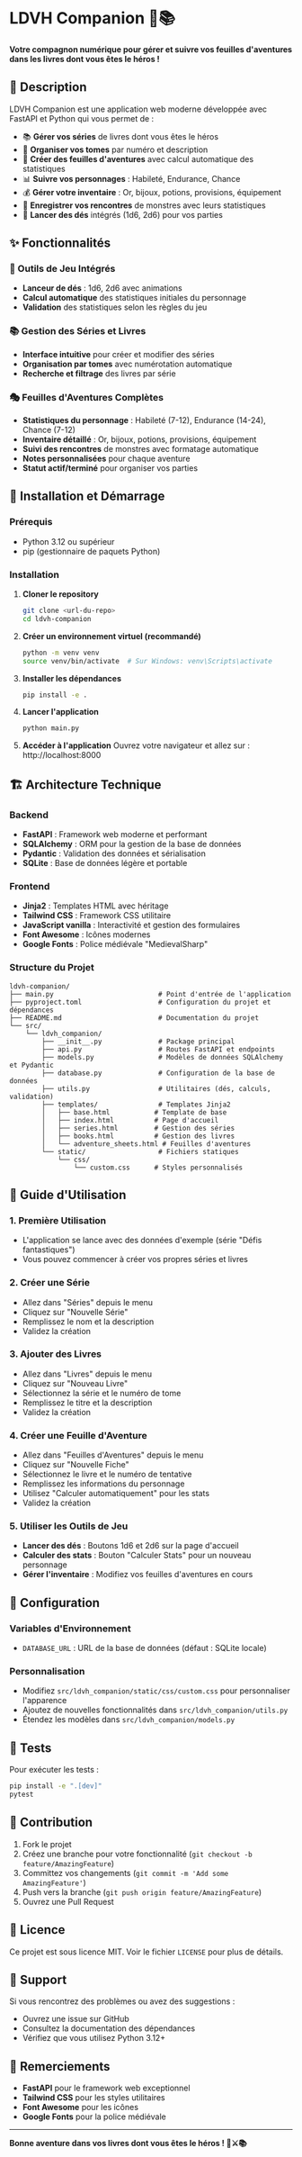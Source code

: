 # LDVH Companion 🎲📚

**Votre compagnon numérique pour gérer et suivre vos feuilles d'aventures dans les livres dont vous êtes le héros !**

## 🎯 Description

LDVH Companion est une application web moderne développée avec FastAPI et Python qui vous permet de :

- 📚 **Gérer vos séries** de livres dont vous êtes le héros
- 📖 **Organiser vos tomes** par numéro et description
- 🎲 **Créer des feuilles d'aventures** avec calcul automatique des statistiques
- 📊 **Suivre vos personnages** : Habileté, Endurance, Chance
- 💰 **Gérer votre inventaire** : Or, bijoux, potions, provisions, équipement
- 👹 **Enregistrer vos rencontres** de monstres avec leurs statistiques
- 🎯 **Lancer des dés** intégrés (1d6, 2d6) pour vos parties

## ✨ Fonctionnalités

### 🎲 Outils de Jeu Intégrés
- **Lanceur de dés** : 1d6, 2d6 avec animations
- **Calcul automatique** des statistiques initiales du personnage
- **Validation** des statistiques selon les règles du jeu

### 📚 Gestion des Séries et Livres
- **Interface intuitive** pour créer et modifier des séries
- **Organisation par tomes** avec numérotation automatique
- **Recherche et filtrage** des livres par série

### 🎭 Feuilles d'Aventures Complètes
- **Statistiques du personnage** : Habileté (7-12), Endurance (14-24), Chance (7-12)
- **Inventaire détaillé** : Or, bijoux, potions, provisions, équipement
- **Suivi des rencontres** de monstres avec formatage automatique
- **Notes personnalisées** pour chaque aventure
- **Statut actif/terminé** pour organiser vos parties

## 🚀 Installation et Démarrage

### Prérequis
- Python 3.12 ou supérieur
- pip (gestionnaire de paquets Python)

### Installation

1. **Cloner le repository**
   ```bash
   git clone <url-du-repo>
   cd ldvh-companion
   ```

2. **Créer un environnement virtuel (recommandé)**
   ```bash
   python -m venv venv
   source venv/bin/activate  # Sur Windows: venv\Scripts\activate
   ```

3. **Installer les dépendances**
   ```bash
   pip install -e .
   ```

4. **Lancer l'application**
   ```bash
   python main.py
   ```

5. **Accéder à l'application**
   Ouvrez votre navigateur et allez sur : http://localhost:8000

## 🏗️ Architecture Technique

### Backend
- **FastAPI** : Framework web moderne et performant
- **SQLAlchemy** : ORM pour la gestion de la base de données
- **Pydantic** : Validation des données et sérialisation
- **SQLite** : Base de données légère et portable

### Frontend
- **Jinja2** : Templates HTML avec héritage
- **Tailwind CSS** : Framework CSS utilitaire
- **JavaScript vanilla** : Interactivité et gestion des formulaires
- **Font Awesome** : Icônes modernes
- **Google Fonts** : Police médiévale "MedievalSharp"

### Structure du Projet
```
ldvh-companion/
├── main.py                          # Point d'entrée de l'application
├── pyproject.toml                   # Configuration du projet et dépendances
├── README.md                        # Documentation du projet
└── src/
    └── ldvh_companion/
        ├── __init__.py              # Package principal
        ├── api.py                   # Routes FastAPI et endpoints
        ├── models.py                # Modèles de données SQLAlchemy et Pydantic
        ├── database.py              # Configuration de la base de données
        ├── utils.py                 # Utilitaires (dés, calculs, validation)
        ├── templates/               # Templates Jinja2
        │   ├── base.html           # Template de base
        │   ├── index.html          # Page d'accueil
        │   ├── series.html         # Gestion des séries
        │   ├── books.html          # Gestion des livres
        │   └── adventure_sheets.html # Feuilles d'aventures
        └── static/                  # Fichiers statiques
            └── css/
                └── custom.css      # Styles personnalisés
```

## 📖 Guide d'Utilisation

### 1. Première Utilisation
- L'application se lance avec des données d'exemple (série "Défis fantastiques")
- Vous pouvez commencer à créer vos propres séries et livres

### 2. Créer une Série
- Allez dans "Séries" depuis le menu
- Cliquez sur "Nouvelle Série"
- Remplissez le nom et la description
- Validez la création

### 3. Ajouter des Livres
- Allez dans "Livres" depuis le menu
- Cliquez sur "Nouveau Livre"
- Sélectionnez la série et le numéro de tome
- Remplissez le titre et la description
- Validez la création

### 4. Créer une Feuille d'Aventure
- Allez dans "Feuilles d'Aventures" depuis le menu
- Cliquez sur "Nouvelle Fiche"
- Sélectionnez le livre et le numéro de tentative
- Remplissez les informations du personnage
- Utilisez "Calculer automatiquement" pour les stats
- Validez la création

### 5. Utiliser les Outils de Jeu
- **Lancer des dés** : Boutons 1d6 et 2d6 sur la page d'accueil
- **Calculer des stats** : Bouton "Calculer Stats" pour un nouveau personnage
- **Gérer l'inventaire** : Modifiez vos feuilles d'aventures en cours

## 🔧 Configuration

### Variables d'Environnement
- `DATABASE_URL` : URL de la base de données (défaut : SQLite locale)

### Personnalisation
- Modifiez `src/ldvh_companion/static/css/custom.css` pour personnaliser l'apparence
- Ajoutez de nouvelles fonctionnalités dans `src/ldvh_companion/utils.py`
- Étendez les modèles dans `src/ldvh_companion/models.py`

## 🧪 Tests

Pour exécuter les tests :
```bash
pip install -e ".[dev]"
pytest
```

## 📝 Contribution

1. Fork le projet
2. Créez une branche pour votre fonctionnalité (`git checkout -b feature/AmazingFeature`)
3. Committez vos changements (`git commit -m 'Add some AmazingFeature'`)
4. Push vers la branche (`git push origin feature/AmazingFeature`)
5. Ouvrez une Pull Request

## 📄 Licence

Ce projet est sous licence MIT. Voir le fichier `LICENSE` pour plus de détails.

## 🤝 Support

Si vous rencontrez des problèmes ou avez des suggestions :
- Ouvrez une issue sur GitHub
- Consultez la documentation des dépendances
- Vérifiez que vous utilisez Python 3.12+

## 🎉 Remerciements

- **FastAPI** pour le framework web exceptionnel
- **Tailwind CSS** pour les styles utilitaires
- **Font Awesome** pour les icônes
- **Google Fonts** pour la police médiévale

---

**Bonne aventure dans vos livres dont vous êtes le héros ! 🎲⚔️📚**
